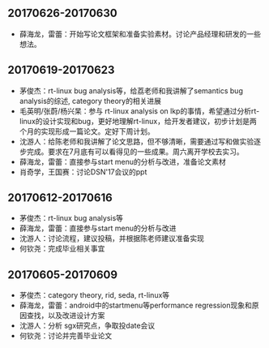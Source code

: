 ## 20170626-20170630
- 薛海龙，雷蕾：开始写论文框架和准备实验素材。讨论产品经理和研发的一些想法。

## 20170619-20170623
- 茅俊杰：rt-linux bug analysis等，给荔老师和我讲解了semantics bug analysis的综述, category theory的相关进展
- 毛英明/张蔚/杨兴杲：参与 rt-linux analysis on lkp的事情，希望通过分析rt-linux的设计实现和bug，更好地理解rt-linux，给开发者建议，初步计划是两个月的实现形成一篇论文。定好下周计划。 
- 沈游人：给陈老师和我讲解了论文思路，但不够清晰，需要通过写和做实验逐步完成。要求在7月底有可以看得见的一些成果。周六离开学校去实习。
- 薛海龙，雷蕾：直接参与start menu的分析与改进，准备论文素材
- 肖奇学，王国赛：讨论DSN'17会议的ppt

## 20170612-20170616
- 茅俊杰：rt-linux bug analysis等
- 薛海龙，雷蕾：直接参与start menu的分析与改进
- 沈游人：讨论流程，建议投稿，并根据陈老师建议准备实现
- 何钦尧：完成毕业相关事宜

## 20170605-20170609
- 茅俊杰：category theory, rid, seda, rt-linux等
- 薛海龙，雷蕾：android中的startmenu等performance regression现象和原因查找，以及改进设计方案
- 沈游人：分析 sgx研究点，争取投date会议
- 何钦尧：讨论并完善毕业论文
